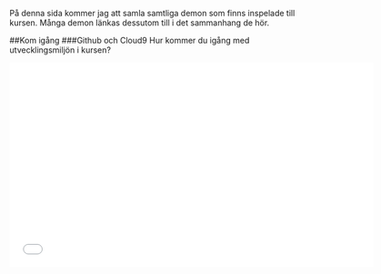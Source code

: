 På denna sida kommer jag att samla samtliga demon som finns inspelade till kursen. Många demon länkas dessutom till i det sammanhang de hör.

##Kom igång
###Github och Cloud9
Hur kommer du igång med utvecklingsmiljön i kursen?
<iframe width="640" height="360" src="//www.youtube-nocookie.com/embed/4PtFoyFRJec" frameborder="0" allowfullscreen></iframe>
